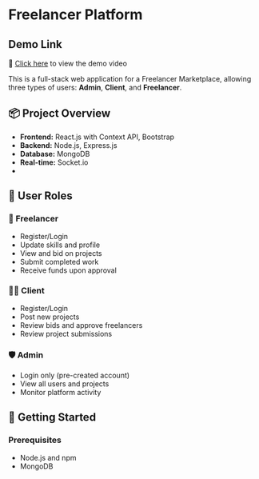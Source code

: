 # Freelancer Platform

## Demo Link

📁 [Click here](https://drive.google.com/file/d/1nEsDX6toADMx15i_Tz6jU_WnbKROwYJ0/view?usp=drivesdk) to view the demo video

This is a full-stack web application for a Freelancer Marketplace, allowing three types of users: **Admin**, **Client**, and **Freelancer**.

## 📦 Project Overview

- **Frontend:** React.js with Context API, Bootstrap  
- **Backend:** Node.js, Express.js  
- **Database:** MongoDB  
- **Real-time:** Socket.io
- 
## 🔑 User Roles

### 👤 Freelancer
- Register/Login  
- Update skills and profile  
- View and bid on projects  
- Submit completed work  
- Receive funds upon approval

### 🧑‍💼 Client
- Register/Login  
- Post new projects  
- Review bids and approve freelancers  
- Review project submissions

### 🛡️ Admin
- Login only (pre-created account)  
- View all users and projects  
- Monitor platform activity

## 🚀 Getting Started

### Prerequisites
- Node.js and npm  
- MongoDB 
